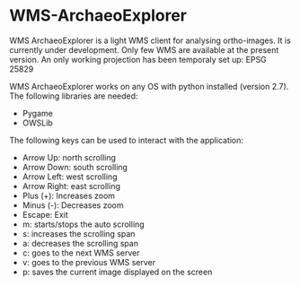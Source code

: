 WMS-ArchaeoExplorer
===================
WMS ArchaeoExplorer is a light WMS client for analysing ortho-images. It is currently under development. Only few WMS are available at the present version.
An only working projection has been temporaly set up: EPSG 25829

WMS ArchaeoExplorer works on any OS with python installed (version 2.7). The following libraries are needed:

- Pygame
- OWSLib

The following keys can be used to interact with the application:

- Arrow Up: north scrolling
- Arrow Down: south scrolling
- Arrow Left: west scrolling
- Arrow Right: east scrolling
- Plus (+): Increases zoom
- Minus (-): Decreases zoom
- Escape: Exit
- m: starts/stops the auto scrolling
- s: increases the scrolling span
- a: decreases the scrolling span
- c: goes to the next WMS server
- v: goes to the previous WMS server
- p: saves the current image displayed on the screen


